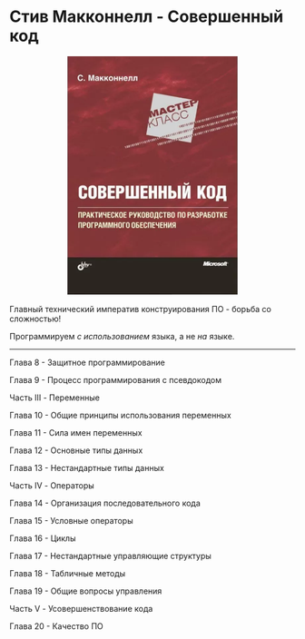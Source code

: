 # Стив Макконнелл - Совершенный код
<p align="center">
  <img width="300" src="https://github.com/rsaitov/Books/blob/master/%D0%A1%D1%82%D0%B8%D0%B2%20%D0%9C%D0%B0%D0%BA%D0%BA%D0%BE%D0%BD%D0%BD%D0%B5%D0%BB%D0%BB%20-%20%D0%A1%D0%BE%D0%B2%D0%B5%D1%80%D1%88%D0%B5%D0%BD%D0%BD%D1%8B%D0%B9%20%D0%BA%D0%BE%D0%B4/title.png" />
</p>

Главный технический императив конструирования ПО - борьба со сложностью!

Программируем *с использованием* языка, а не *на* языке.

---

Глава 8 - Защитное программирование

Глава 9 - Процесс программирования с псевдокодом

Часть III - Переменные

Глава 10 - Общие принципы использования переменных

Глава 11 - Сила имен переменных

Глава 12 - Основные типы данных

Глава 13 - Нестандартные типы данных

Часть IV - Операторы

Глава 14 - Организация последовательного кода

Глава 15 - Условные операторы

Глава 16 - Циклы

Глава 17 - Нестандартные управляющие структуры

Глава 18 - Табличные методы

Глава 19 - Общие вопросы управления

Часть V - Усовершенствование кода

Глава 20 - Качество ПО